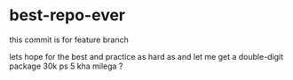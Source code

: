 # best-repo-ever


this commit is for feature branch

lets hope for the best and practice as hard as 
and let me get a double-digit package 
30k ps 5 kha milega ?
